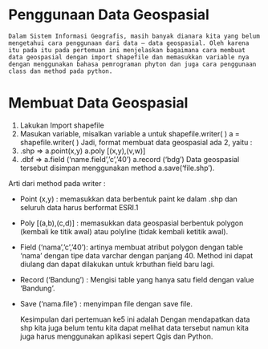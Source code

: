 # Penggunaan Data Geospasial
	Dalam Sistem Informasi Geografis, masih banyak dianara kita yang belum mengetahui cara penggunaan dari data – data geospasial. Oleh karena itu pada itu pada pertemuan ini menjelaskan bagaimana cara membuat data geospasial dengan import shapefile dan memasukkan variable nya dengan menggunakan bahasa pemrograman phyton dan juga cara penggunaan class dan method pada python.
# Membuat Data Geospasial
1.	Lakukan Import shapefile
2.	Masukan variable, misalkan variable a untuk shapefile.writer( )
  a = shapefile.writer( )
  Jadi, format membuat data geospasial ada 2, yaitu :
1.	.shp => a.point(x,y)
	a.poly [(x,y),(v,w)]
2.	.dbf => a.field (‘name.field’,’c’,’40’)
	a.record (‘bdg’)
Data geospasial tersebut disimpan menggunakan method a.save(‘file.shp’).

Arti dari method pada writer :

-	Point (x,y)		: memasukkan data berbentuk paint ke dalam .shp dan seluruh data harus berformat ESRI.1
-	Poly [(a,b),(c,d)]	: memasukkan data geospasial berbentuk polygon (kembali ke titik awal) atau polyline (tidak kembali ketitik awal).
-	Field (‘nama’,’c’,’40’): artinya membuat atribut polygon dengan table ‘nama’ dengan tipe data varchar dengan panjang 40. Method ini dapat diulang dan dapat dilakukan untuk krbuthan field baru lagi.
-	Record (‘Bandung’)	: Mengisi table yang hanya satu field dengan value ‘Bandung’.
-	Save (‘nama.file’)	: menyimpan file dengan save file.
	
	Kesimpulan dari pertemuan ke5 ini adalah Dengan mendapatkan data shp kita juga belum tentu kita dapat melihat data tersebut namun kita juga harus menggunakan aplikasi sepert Qgis dan Python.

